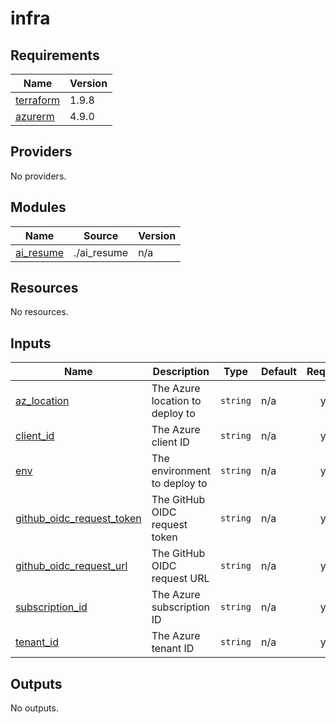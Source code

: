 # infra

<!-- BEGINNING OF PRE-COMMIT-TERRAFORM DOCS HOOK -->
## Requirements

| Name | Version |
|------|---------|
| <a name="requirement_terraform"></a> [terraform](#requirement\_terraform) | 1.9.8 |
| <a name="requirement_azurerm"></a> [azurerm](#requirement\_azurerm) | 4.9.0 |

## Providers

No providers.

## Modules

| Name | Source | Version |
|------|--------|---------|
| <a name="module_ai_resume"></a> [ai\_resume](#module\_ai\_resume) | ./ai_resume | n/a |

## Resources

No resources.

## Inputs

| Name | Description | Type | Default | Required |
|------|-------------|------|---------|:--------:|
| <a name="input_az_location"></a> [az\_location](#input\_az\_location) | The Azure location to deploy to | `string` | n/a | yes |
| <a name="input_client_id"></a> [client\_id](#input\_client\_id) | The Azure client ID | `string` | n/a | yes |
| <a name="input_env"></a> [env](#input\_env) | The environment to deploy to | `string` | n/a | yes |
| <a name="input_github_oidc_request_token"></a> [github\_oidc\_request\_token](#input\_github\_oidc\_request\_token) | The GitHub OIDC request token | `string` | n/a | yes |
| <a name="input_github_oidc_request_url"></a> [github\_oidc\_request\_url](#input\_github\_oidc\_request\_url) | The GitHub OIDC request URL | `string` | n/a | yes |
| <a name="input_subscription_id"></a> [subscription\_id](#input\_subscription\_id) | The Azure subscription ID | `string` | n/a | yes |
| <a name="input_tenant_id"></a> [tenant\_id](#input\_tenant\_id) | The Azure tenant ID | `string` | n/a | yes |

## Outputs

No outputs.
<!-- END OF PRE-COMMIT-TERRAFORM DOCS HOOK -->
